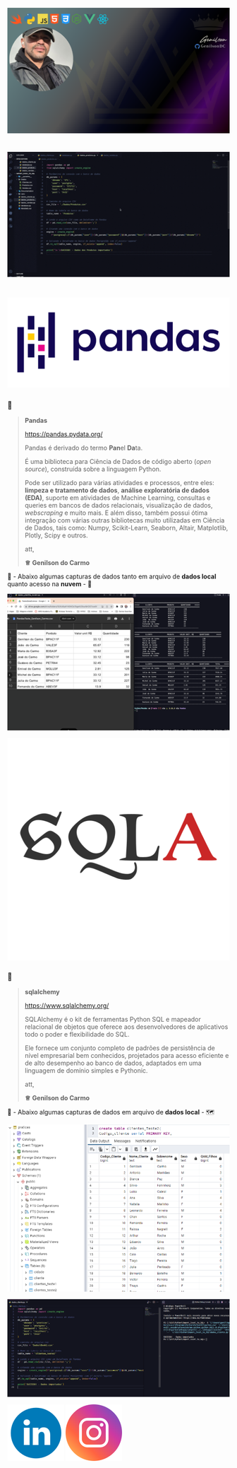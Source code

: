 ![GenilsonDC Banner](Documentation/GitGenilsonDC.png)

#   ![gif](Documentation/ETL.gif)

#   ![Pandas Logo](Documentation/Pandas_logo.svg.png)      



###     🔵  

> **Pandas** 
>
> https://pandas.pydata.org/
>
> Pandas é derivado do termo **Pan**el **Da**ta.
>
> É uma biblioteca para Ciência de Dados de código aberto (*open source*), construída sobre a linguagem Python.
>
>  Pode ser utilizado para várias atividades e processos, entre eles: **limpeza e tratamento de dados**, **análise exploratória de dados (EDA)**, suporte em atividades de Machine Learning, consultas e queries em bancos de dados relacionais, visualização de dados, *webscraping* e muito mais. E além disso, também possui ótima integração com várias outras bibliotecas muito utilizadas em Ciência de Dados, tais como: Numpy, Scikit-Learn, Seaborn, Altair, Matplotlib, Plotly, Scipy e outros. 
>
>
> att,
>
> **♕** **Genilson do Carmo**

 🐍 - Abaixo algumas capturas de dados tanto em arquivo de **dados local** quanto acesso na **nuvem** - 🐼

 ![Splash](Documentation/img2.png)

![SQLA](Documentation/SQLALogo.png)

###     🔴  

> **sqlalchemy** 
>
> https://www.sqlalchemy.org/
>
> SQLAlchemy é o kit de ferramentas Python SQL e mapeador relacional de objetos que oferece aos desenvolvedores de aplicativos todo o poder e flexibilidade do SQL.
>
> Ele fornece um conjunto completo de padrões de persistência de nível empresarial bem conhecidos, projetados para acesso eficiente e de alto desempenho ao banco de dados, adaptados em uma linguagem de domínio simples e Pythonic. 
>
>
> att,
>
> **♕** **Genilson do Carmo**

 🐍 - Abaixo algumas capturas de dados em arquivo de **dados local** - 🗺️



![Splash](Documentation/img3.png)

![Splash](Documentation/img4.png)

 

 



[![linkedin](Documentation/linkedin_icon.png)](https://www.linkedin.com/in/genilson-do-carmo-8a42b89a/)             [![instagrm](Documentation/instag.png)](https://www.instagram.com/genilson_carmo/) 
